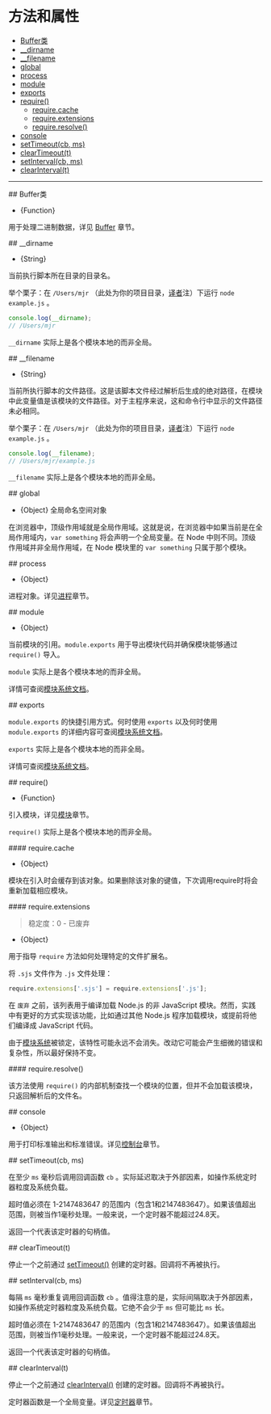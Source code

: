 # 方法和属性

* [Buffer类](#class_Buffer)
* [__dirname](#dirname)
* [__filename](#filename)
* [global](#global)
* [process](#process)
* [module](#module)
* [exports](#exports)
* [require()](#require)
  - [require.cache](#require_cache)
  - [require.extensions](#require_extensions)
  - [require.resolve()](#require_resolve)
* [console](#console)
* [setTimeout(cb, ms)](#setTimeout)
* [clearTimeout(t)](#clearTimeout)
* [setInterval(cb, ms)](#setInterval)
* [clearInterval(t)](#clearInterval)

--------------------------------------------------


<div id="class_Buffer" class="anchor"></div>
## Buffer类

- {Function}

用于处理二进制数据，详见 [Buffer](../buffer/) 章节。


<div id="dirname" class="anchor"></div>
## __dirname

- {String}

当前执行脚本所在目录的目录名。

举个栗子：在 `/Users/mjr` （此处为你的项目目录，[译者](https://github.com/Amery2010)注）下运行 `node example.js` 。

``` javascript
console.log(__dirname);
// /Users/mjr
```

`__dirname` 实际上是各个模块本地的而非全局。


<div id="filename" class="anchor"></div>
## __filename

- {String}

当前所执行脚本的文件路径。这是该脚本文件经过解析后生成的绝对路径，在模块中此变量值是该模块的文件路径。对于主程序来说，这和命令行中显示的文件路径未必相同。

举个栗子：在 `/Users/mjr` （此处为你的项目目录，[译者](https://github.com/Amery2010)注）下运行 `node example.js` 。

``` javascript
console.log(__filename);
// /Users/mjr/example.js
```

`__filename` 实际上是各个模块本地的而非全局。


<div id="global" class="anchor"></div>
## global

- {Object} 全局命名空间对象

在浏览器中，顶级作用域就是全局作用域。这就是说，在浏览器中如果当前是在全局作用域内，`var something` 将会声明一个全局变量。在 Node 中则不同。顶级作用域并非全局作用域，在 Node 模块里的 `var something` 只属于那个模块。


<div id="process" class="anchor"></div>
## process

- {Object}

进程对象。详见[进程](../process/)章节。


<div id="module" class="anchor"></div>
## module

- {Object}

当前模块的引用。`module.exports` 用于导出模块代码并确保模块能够通过 `require()` 导入。

`module` 实际上是各个模块本地的而非全局。

详情可查阅[模块系统文档](../modules/)。


<div id="exports" class="anchor"></div>
## exports

`module.exports` 的快捷引用方式。何时使用 `exports` 以及何时使用 `module.exports` 的详细内容可查阅[模块系统文档](../modules/)。

`exports` 实际上是各个模块本地的而非全局。

详情可查阅[模块系统文档](../modules/)。


<div id="require" class="anchor"></div>
## require()

- {Function}

引入模块，详见[模块](../modules/)章节。

`require()` 实际上是各个模块本地的而非全局。

<div id="require_cache" class="anchor"></div>
#### require.cache

- {Object}

模块在引入时会缓存到该对象。如果删除该对象的键值，下次调用require时将会重新加载相应模块。

<div id="require_extensions" class="anchor"></div>
#### require.extensions

> 稳定度：0 - 已废弃

- {Object}

用于指导 `require` 方法如何处理特定的文件扩展名。

将 `.sjs` 文件作为 `.js` 文件处理：

``` javascript
require.extensions['.sjs'] = require.extensions['.js'];
```

在 `废弃` 之前，该列表用于编译加载 Node.js 的非 JavaScript 模块。然而，实践中有更好的方式实现该功能，比如通过其他 Node.js 程序加载模块，或提前将他们编译成 JavaScript 代码。

由于[模块系统](../modules/)被锁定，该特性可能永远不会消失。改动它可能会产生细微的错误和复杂性，所以最好保持不变。

<div id="require_resolve" class="anchor"></div>
#### require.resolve()

该方法使用 `require()` 的内部机制查找一个模块的位置，但并不会加载该模块，只返回解析后的文件名。


<div id="console" class="anchor"></div>
## console

- {Object}

用于打印标准输出和标准错误。详见[控制台](../console/)章节。


<div id="setTimeout" class="anchor"></div>
## setTimeout(cb, ms)

在至少 `ms` 毫秒后调用回调函数 `cb` 。实际延迟取决于外部因素，如操作系统定时器粒度及系统负载。

超时值必须在 1-2147483647 的范围内（包含1和2147483647）。如果该值超出范围，则被当作1毫秒处理。一般来说，一个定时器不能超过24.8天。

返回一个代表该定时器的句柄值。


<div id="clearTimeout" class="anchor"></div>
## clearTimeout(t)

停止一个之前通过 [setTimeout()](#setTimeout) 创建的定时器。回调将不再被执行。


<div id="setInterval" class="anchor"></div>
## setInterval(cb, ms)

每隔 `ms` 毫秒重复调用回调函数 `cb` 。值得注意的是，实际间隔取决于外部因素，如操作系统定时器粒度及系统负载。它绝不会少于 `ms` 但可能比 `ms` 长。

超时值必须在 1-2147483647 的范围内（包含1和2147483647）。如果该值超出范围，则被当作1毫秒处理。一般来说，一个定时器不能超过24.8天。

返回一个代表该定时器的句柄值。


<div id="clearInterval" class="anchor"></div>
## clearInterval(t)

停止一个之前通过 [clearInterval()](#clearInterval) 创建的定时器。回调将不再被执行。

定时器函数是一个全局变量。详见[定时器](../timers/)章节。